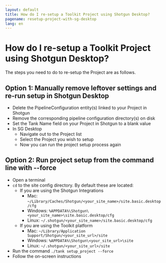 ```yaml
---
layout: default
title: How do I re-setup a Toolkit Project using Shotgun Desktop?
pagename: resetup-project-with-sg-desktop
lang: en
---
```


# How do I re-setup a Toolkit Project using Shotgun Desktop?

The steps you need to do to re-setup the Project are as follows.

## Option 1: Manually remove leftover settings and re-run setup in Shotgun Desktop

- Delete the PipelineConfiguration entity(s) linked to your Project in Shotgun
- Remove the corresponding pipeline configuration directory(s) on disk
- Set the Tank Name field on your Project in Shotgun to a blank value
- In SG Desktop
    - Navigate out to the Project list
    - Select the Project you wish to setup
    - Now you can run the project setup process again

## Option 2: Run project setup from the command line with --force

- Open a terminal
- `cd` to the site config directory. By default these are located:
    - If you are using the Shotgun Integrations
        - Mac: `~/Library/Caches/Shotgun/<your_site_name>/site.basic.desktop/cfg`
        - Windows: `%APPDATA%\Shotgun\<your_site_name>\site.basic.desktop/cfg`
        - Linux: `~/.shotgun/<your_site_name>/site.basic.desktop/cfg`
    - If you are using the Toolkit platform
        - Mac: `~/Library/Application Support/Shotgun/<your_site_url>/site`
        - Windows: `%APPDATA%\Shotgun\<your_site_url>\site`
        - Linux: `~/.shotgun/<your_site_url>/site`
- Run the command `./tank setup_project --force`
- Follow the on-screen instructions